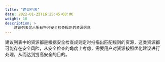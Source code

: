 ```yaml
---
title: "建议列表"
date: 2022-01-22T16:25:45+08:00
weight: 10
description: >
    建议列表显示所有符合安全检查规则的资源信息
---
```


建议列表中的资源都是根据安全检查规则定时扫描出匹配规则的资源，这类资源都可能存在安全风险，从安全检查的角度上考虑，需要用户对资源按照优化建议进行处理，从而达到提高安全的目的。